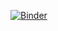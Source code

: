 [![Binder](https://mybinder.org/badge_logo.svg)](https://mybinder.org/v2/gh/Sheeba-VR/firstjupitor/main)
